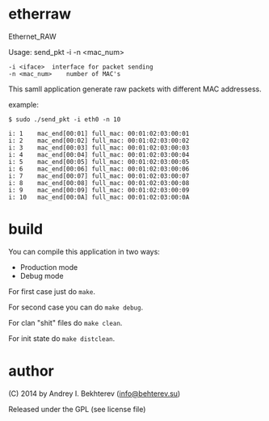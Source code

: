 etherraw
========

Ethernet_RAW

Usage: send_pkt -i <iface> -n <mac_num>

	-i <iface>	interface for packet sending
	-n <mac_num>	number of MAC's

This samll application generate raw packets with different MAC addressess.

example:

```
$ sudo ./send_pkt -i eth0 -n 10

i: 1	mac_end[00:01] full_mac: 00:01:02:03:00:01
i: 2	mac_end[00:02] full_mac: 00:01:02:03:00:02
i: 3	mac_end[00:03] full_mac: 00:01:02:03:00:03
i: 4	mac_end[00:04] full_mac: 00:01:02:03:00:04
i: 5	mac_end[00:05] full_mac: 00:01:02:03:00:05
i: 6	mac_end[00:06] full_mac: 00:01:02:03:00:06
i: 7	mac_end[00:07] full_mac: 00:01:02:03:00:07
i: 8	mac_end[00:08] full_mac: 00:01:02:03:00:08
i: 9	mac_end[00:09] full_mac: 00:01:02:03:00:09
i: 10	mac_end[00:0A] full_mac: 00:01:02:03:00:0A

```

build
=====

You can compile this application in two ways:

 * Production mode
 * Debug mode

For first case just do `make`.

For second case you can do `make debug`.

For clan "shit" files do `make clean`.

For init state do `make distclean`.

author
======

(C) 2014 by Andrey I. Bekhterev (info@behterev.su)

Released under the GPL (see license file)
